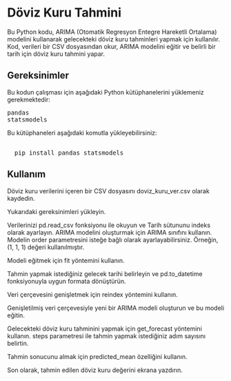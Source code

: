 # Döviz Kuru Tahmini
Bu Python kodu, ARIMA (Otomatik Regresyon Entegre Hareketli Ortalama) modelini kullanarak gelecekteki döviz kuru tahminleri yapmak için kullanılır. Kod, verileri bir CSV dosyasından okur, ARIMA modelini eğitir ve belirli bir tarih için döviz kuru tahmini yapar.

## Gereksinimler
Bu kodun çalışması için aşağıdaki Python kütüphanelerini yüklemeniz gerekmektedir:
<pre>
pandas
statsmodels
</pre>
Bu kütüphaneleri aşağıdaki komutla yükleyebilirsiniz:

<pre> 
  pip install pandas statsmodels
</pre>

## Kullanım
Döviz kuru verilerini içeren bir CSV dosyasını doviz_kuru_ver.csv olarak kaydedin.

Yukarıdaki gereksinimleri yükleyin.

Verilerinizi pd.read_csv fonksiyonu ile okuyun ve Tarih sütununu indeks olarak ayarlayın.
ARIMA modelini oluşturmak için ARIMA sınıfını kullanın. Modelin order parametresini isteğe bağlı olarak ayarlayabilirsiniz. Örneğin, (1, 1, 1) değeri kullanılmıştır.

Modeli eğitmek için fit yöntemini kullanın.

Tahmin yapmak istediğiniz gelecek tarihi belirleyin ve pd.to_datetime fonksiyonuyla uygun formata dönüştürün.

Veri çerçevesini genişletmek için reindex yöntemini kullanın.

Genişletilmiş veri çerçevesiyle yeni bir ARIMA modeli oluşturun ve bu modeli eğitin.

Gelecekteki döviz kuru tahminini yapmak için get_forecast yöntemini kullanın. steps parametresi ile tahmin yapmak istediğiniz adım sayısını belirtin.

Tahmin sonucunu almak için predicted_mean özelliğini kullanın.

Son olarak, tahmin edilen döviz kuru değerini ekrana yazdırın.
